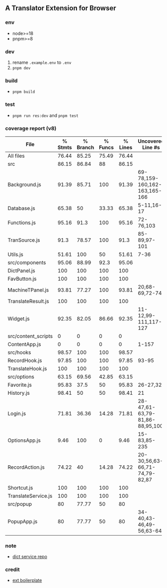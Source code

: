 ## A Translator Extension for Browser

### env

- node>=18
- pnpm>=8

### dev

1. rename `.example.env` to `.env`
2. `pnpm dev`

### build

- `pnpm build`

### test

- `pnpm run res:dev` and `pnpm test`

### coverage report (v8)

File                  | % Stmts | % Branch | % Funcs | % Lines | Uncovered Line #s
----------------------|---------|----------|---------|---------|--------------------------------
All files             |   76.44 |    85.25 |   75.49 |   76.44 |
 src                  |   86.15 |    86.84 |      88 |   86.15 |
  Background.js       |   91.39 |    85.71 |     100 |   91.39 | 69-78,159-160,162-163,165-166
  Database.js         |   65.38 |       50 |   33.33 |   65.38 | 5-11,16-17
  Functions.js        |   95.16 |     91.3 |     100 |   95.16 | 72-76,103
  TranSource.js       |    91.3 |    78.57 |     100 |    91.3 | 85-89,97-101
  Utils.js            |   51.61 |      100 |      50 |   51.61 | 7-36
 src/components       |   95.06 |    88.99 |    92.3 |   95.06 |
  DictPanel.js        |     100 |      100 |     100 |     100 |
  FavButton.js        |     100 |      100 |     100 |     100 |
  MachineTPanel.js    |   93.81 |    77.27 |     100 |   93.81 | 20,68-69,72-74
  TranslateResult.js  |     100 |      100 |     100 |     100 |
  Widget.js           |   92.35 |    82.05 |   86.66 |   92.35 | 11-12,99-111,117-127
 src/content_scripts  |       0 |        0 |       0 |       0 |
  ContentApp.js       |       0 |        0 |       0 |       0 | 1-157
 src/hooks            |   98.57 |      100 |     100 |   98.57 |
  RecordHook.js       |   97.85 |      100 |     100 |   97.85 | 93-95
  TranslateHook.js    |     100 |      100 |     100 |     100 |
 src/options          |   63.15 |    69.56 |   42.85 |   63.15 |
  Favorite.js         |   95.83 |     37.5 |      50 |   95.83 | 26-27,32
  History.js          |   98.41 |       50 |      50 |   98.41 | 21
  Login.js            |   71.81 |    36.36 |   14.28 |   71.81 | 28-47,61-63,79-81,86-88,95,100
  OptionsApp.js       |    9.46 |      100 |       0 |    9.46 | 15-83,85-235
  RecordAction.js     |   74.22 |       40 |   14.28 |   74.22 | 20-30,56,63-66,71-74,79-82,87
  Shortcut.js         |     100 |      100 |     100 |     100 |
  TranslateService.js |     100 |      100 |     100 |     100 |
 src/popup            |      80 |    77.77 |      50 |      80 |
  PopupApp.js         |      80 |    77.77 |      50 |      80 | 34-40,43-46,49-56,63-64

### note

- [dict service repo](https://github.com/heng1025/en2zh)

### credit

- [ext boilerplate](https://github.com/Jonghakseo/chrome-extension-boilerplate-react-vite)
